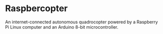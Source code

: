 Raspbercopter
=============

An internet-connected autonomous quadrocopter powered by a Raspberry Pi Linux computer and an Arduino 8-bit microcontroller.
